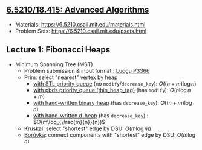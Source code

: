 ## [6.5210/18.415: Advanced Algorithms](https://6.5210.csail.mit.edu/)

- Materials: https://6.5210.csail.mit.edu/materials.html
- Problem Sets: https://6.5210.csail.mit.edu/psets.html

## Lecture 1:  Fibonacci Heaps

- Minimum Spanning Tree (MST)
  - Problem submission & input format : [Luogu P3366](https://www.luogu.com.cn/problem/P3366)
  - Prim: select "nearest" vertex by heap
    - [with STL priority_queue](https://github.com/SkqLiao/MIT-6.5210/blob/main/lec1/prim-stl.cpp) (no `modify`/`decrease_key`): $O((n+m)\log{n})$
    - [with pbds priority_queue (thin_heap_tag)](https://github.com/SkqLiao/MIT-6.5210/blob/main/lec1/prim-pbds.cpp) (has `modify`): $O(n\log{n}+m)$
    - [with hand-written binary_heap](https://github.com/SkqLiao/MIT-6.5210/blob/main/lec1/prim-binary.cpp) (has `decrease_key`): $O((n+m)\log{n})$
    - [with hand-written d-heap](https://github.com/SkqLiao/MIT-6.5210/blob/main/lec1/prim-dheap.cpp) (has `decrease_key`) : $O(m\log_{\frac{m}{n}}{n})$
  - [Kruskal](https://github.com/SkqLiao/MIT-6.5210/blob/main/lec1/kruskal.cpp): select "shortest" edge by DSU: $O(m\log{m})$
  - [Borůvka](https://github.com/SkqLiao/MIT-6.5210/blob/main/lec1/boruvka.cpp): connect components with "shortest" edge by DSU: $O(m\log{n})$
